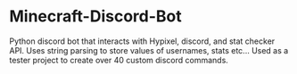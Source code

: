 # Minecraft-Discord-Bot
Python discord bot that interacts with Hypixel, discord, and stat checker API. Uses string parsing to store values of usernames, stats etc...
Used as a tester project to create over 40 custom discord commands.
